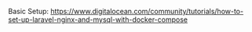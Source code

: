 Basic Setup:
https://www.digitalocean.com/community/tutorials/how-to-set-up-laravel-nginx-and-mysql-with-docker-compose
